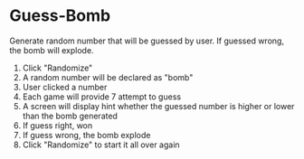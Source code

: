 # Guess-Bomb
Generate random number that will be guessed by user. If guessed wrong, the bomb will explode.

1) Click "Randomize"
2) A random number will be declared as "bomb"
3) User clicked a number
4) Each game will provide 7 attempt to guess
5) A screen will display hint whether the guessed number is higher or lower than the bomb generated
6) If guess right, won
7) If guess wrong, the bomb explode
8) Click "Randomize" to start it all over again
